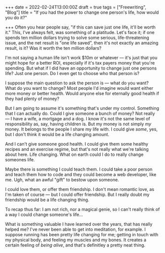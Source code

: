 +++
date = 2022-02-24T13:00:00Z
draft = true
tags = ["Freewriting", "Blog"]
title = "If you had the power to change one person's life, how would you do it?"

+++
Often you hear people say, "if this can save just one life, it'll be worth it." This, I've always felt, was something of a platitude. Let's face it; if one spends ten million dollars trying to solve some serious, life-threatening issue, and the net result is "one life saved", then it's not exactly an amazing result, is it? Was it worth the ten million dollars?

<!--more-->

I'm not saying a human life isn't work $10m or whatever — it's just that you might hope for a better ROI, especially if it's tax payers money that you're spending. But what if I did have an opportunity to change just one persons life? Just one person. Do I even get to choose who that person is?

I suppose the main question to ask the person is — what do you want? What do you want to change? Most people I'd imagine would want either more money or better health. Would anyone else for eternally good health if they had plenty of money?

But I am going to assume it's something that's under my control. Something that I can actually do. Could I give someone a bunch of money? Not really — I have a wife, a mortgage and a dog. I know it's not the same level of responsibility as, say, having children is. But my money is not simply _my_ money. It belongs to the people I share my life with. I could give _some_, yes, but I don't think it would be a life changing amount.

And I can't give someone good health. I could give them some healthy recipes and an exercise regime, but that's not really what we're talking about here. Life changing. What on earth could I do to really change someones life.

Maybe there is something I could teach them. I could take a poor person and teach them how to code and they could become a web developer, like me. Ugh, what an awful "gift" to bestow upon someone. 

I could love them, or offer them friendship. I don't mean romantic love, as I'm taken of course — but I could offer friendship. But I really doubt my friendship would be a life changing thing. 

To recap thus far: I am not rich, nor a magical genie, so I can't really think of a way I could change someone's life...

What is something valuable I have learned over the years, that has really helped me? I've never been able to get into meditation, for example. I suppose running has been pretty life changing for me; getting in touch with my physical body, and feeling my muscles and my bones. It creates a certain feeling of _being alive_, and that's definitley a pretty neat thing. 